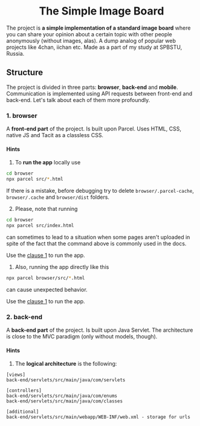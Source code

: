 # <div align="center">The Simple Image Board</div>

The project is <strong>a simple implementation of a standard image board</strong> where you can share your opinion about a certain topic with other people anonymously (without images, alas). A dump analog of popular web projects like <a link="4chan.org">4chan</a>, <a link="https://iichan.hk/">iichan</a> etc. Made as a part of my study at SPBSTU, Russia.

## Structure

The project is divided in three parts: <strong>browser</strong>, <strong>back-end</strong> and <strong>mobile</strong>. Communication is implemented using API requests between front-end and back-end. Let's talk about each of them more profoundly. 

### 1. browser

A <strong>front-end part</strong> of the project. Is built upon <a link="https://github.com/parcel-bundler/parcel">Parcel</a>. Uses HTML, CSS, native JS and <a link="https://github.com/yegor256/tacit">Tacit</a> as a classless CSS.

#### Hints

<a name="browser-hints-clause-1"></a>
1. To <strong>run the app</strong> locally use
```bash
cd browser
npx parcel src/*.html
```

If there is a mistake, before debugging try to delete `browser/.parcel-cache`, `browser/.cache` and `browser/dist` folders. 

2. Please, note that running

```bash
cd browser
npx parcel src/index.html
```

can sometimes to lead to a situation when some pages aren't uploaded in spite of the fact that the command above is commonly used in the docs.

Use the [clause 1](#browser-hints-clause-1) to run the app.

1. Also, running the app directly like this

```bash
npx parcel browser/src/*.html
```

can cause unexpected behavior.

Use the [clause 1](#browser-hints-clause-1) to run the app.

### 2. back-end

A <strong>back-end part</strong> of the project. Is built upon <a link="https://docs.oracle.com/javaee/5/tutorial/doc/bnafe.html">Java Servlet</a>. The architecture is close to <a link="https://en.wikipedia.org/wiki/Model%E2%80%93view%E2%80%93controller">the MVC paradigm</a> (only without models, though).

#### Hints

1. The <strong>logical architecture</strong> is the following:
```
[views]
back-end/servlets/src/main/java/com/servlets

[controllers]
back-end/servlets/src/main/java/com/enums
back-end/servlets/src/main/java/com/classes

[additional]
back-end/servlets/src/main/webapp/WEB-INF/web.xml - storage for urls
```